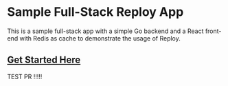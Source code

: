 # Sample Full-Stack Reploy App

This is a sample full-stack app with a simple Go backend and a React front-end with Redis as cache to demonstrate the usage of Reploy.

## [Get Started Here](https://docs.getreploy.com/docs/sample-fullstack-app)

TEST PR
!!!!!
